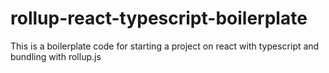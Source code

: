 # rollup-react-typescript-boilerplate
This is a boilerplate code for starting a project on react with typescript and bundling with rollup.js
